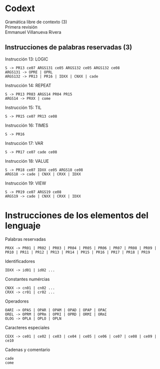 # Codext
Gramática libre de contexto (3)  
Primera revisión   
Emmanuel Villanueva Rivera

## Instrucciones de palabras reservadas (3)
Instrucción 13: LOGIC 
``` 
S -> PR13 ce07 ARGS131 ce05 ARGS132 ce05 ARGS132 ce08
ARGS131 -> OPRE | OPRL
ARGS132 -> PR13 | PR16 | IDXX | CNXX | cade
```

Instrucción 14: REPEAT
````
S -> PR13 PR03 ARGS14 PR04 PR15
ARGS14 -> PRXX | come
````

Instrucción 15: TIL  
````
S -> PR15 ce07 PR13 ce08
````

Instrucción 16: TIMES  
````
S -> PR16
````

Instrucción 17: VAR
````
S -> PR17 ce07 cade ce08
````

Instrucción 18: VALUE
````
S -> PR18 ce07 IDXX ce05 ARGS18 ce08
ARGS18 -> cade | CNXX | CRXX | IDXX
````

Instrucción 19: VIEW
````
S -> PR19 ce07 ARGS19 ce08
ARGS19 -> cade | CNXX | CRXX | IDXX
````

# Instrucciones de los elementos del lenguaje

Palabras reservadas
````
PRXX -> PR01 | PR02 | PR03 | PR04 | PR05 | PR06 | PR07 | PR08 | PR09 | PR10 | PR11 | PR12 | PR13 | PR14 | PR15 | PR16 | PR17 | PR18 | PR19
````

Identificadores
````
IDXX -> id01 | id02 ...
````

Constantes numércias
````
CNXX -> cn01 | cn02 ...
CRXX -> cr01 | cr02 ...
````

Operadores
````
OARI -> OPAS | OPAR | OPAM | OPAD | OPAP | OPAC
OREL -> OPRM | OPRm | OPRI | OPRD | ORMI | ORmI
OLOG -> OPLA | OPLO | OPLN
````

Caracteres especiales
````
CEXX -> ce01 | ce02 | ce03 | ce04 | ce05 | ce06 | ce07 | ce08 | ce09 | ce10
````

Cadenas y comentario
````
cade
come
````